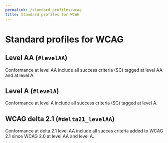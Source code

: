 ```yaml
---
permalink: /standard_profiles/wcag
title: Standard profiles for WCAG
---
```


# Standard profiles for WCAG

<div id="levelAA" resource="#levelAA" typeof="acr:ConformanceOption skos:Concept">
  
  ## <span property="skos:prefLabel">Level AA</span> (`#levelAA`)

  <span property="skos:scopeNote">Conformance at level AA include all success criteria (SC) tagged at level AA and at level A.</span>

</div>


<div id="levelA" resource="#levelA" typeof="acr:ConformanceOption skos:Concept">
  
 ## <span property="skos:prefLabel">Level A</span> (`#levelA`)

 <span property="skos:scopeNote">Conformance at level A include all success criteria (SC) tagged at level A.</span>

</div>


<div id="delta21_levelAA" resource="#delta21_levelAA" typeof="acr:ConformanceOption skos:Concept">

## <span property="skos:prefLabel">WCAG delta 2.1</span> (`#delta21_levelAA`)

 <span property="skos:scopeNote">Conformance at delta 2.1 level AA include all succes criteria added to WCAG 2.1 since WCAG 2.0 at level AA and level A.</span>

</div>
